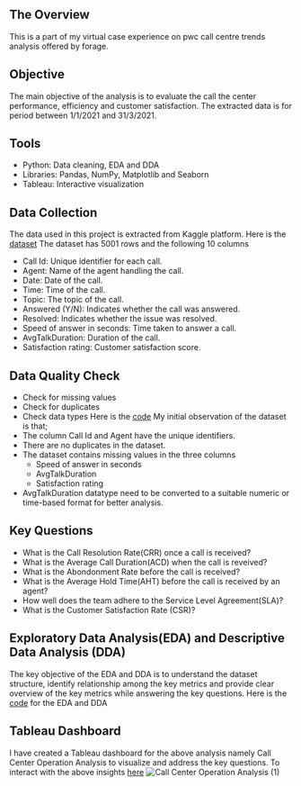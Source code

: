 ## The Overview
This is a part of my virtual case experience on pwc call centre trends analysis offered by forage. 
## Objective
The main objective of the analysis is to evaluate the call the center performance, efficiency and customer satisfaction. The extracted data is for period between 1/1/2021 and 31/3/2021.
## Tools 
* Python: Data cleaning, EDA and DDA
* Libraries: Pandas, NumPy, Matplotlib and Seaborn
* Tableau: Interactive visualization
## Data Collection
The data used in this project is extracted from Kaggle platform. Here is the [dataset](https://github.com/zmutisya/PWC-Call-Centre-data-analysis/blob/master/Call_Center_Dataset.csv) The dataset has 5001 rows and the following 10 columns
* Call Id: Unique identifier for each call.
* Agent: Name of the agent handling the call.
* Date: Date of the call.
* Time: Time of the call.
* Topic: The topic of the call.
* Answered (Y/N): Indicates whether the call was answered.
* Resolved: Indicates whether the issue was resolved.
* Speed of answer in seconds: Time taken to answer a call.
* AvgTalkDuration: Duration of the call.
* Satisfaction rating: Customer satisfaction score.
## Data Quality Check 
* Check for missing values
* Check for duplicates
* Check data types
Here is the [code](https://github.com/zmutisya/PWC-Call-Centre-data-analysis/blob/master/call_centre_metric_interpretation.ipynb)
My initial observation of the dataset is that;
* The column Call Id and Agent have the unique identifiers.
* There are no duplicates in the dataset.
* The dataset contains missing values in the three columns
    * Speed of answer in seconds
    * AvgTalkDuration
    * Satisfaction rating 
* AvgTalkDuration datatype need to be converted to a suitable numeric or time-based format for better analysis.
## Key Questions
* What is the Call Resolution Rate(CRR) once a call is received?
* What is the Average Call Duration(ACD) when the call is reveived?
* What is the Abondonment Rate before the call is received?
* What is the Average Hold Time(AHT) before the call is received by an agent?
* How well does the team adhere to the Service Level Agreement(SLA)?
* What is the Customer Satisfaction Rate (CSR)?  
## Exploratory Data Analysis(EDA) and Descriptive Data Analysis (DDA)
The key objective of the EDA and DDA is to understand the dataset structure, identify relationship among the key metrics and provide clear overview of the key metrics while answering the key questions. Here is the [code](https://github.com/zmutisya/PWC-Call-Centre-data-analysis/blob/master/call_centre_metric_interpretation.ipynb) for the EDA and DDA
## Tableau Dashboard
I have created a Tableau dashboard for the above analysis namely Call Center Operation Analysis to visualize and address the key questions. To interact with the above insights [here](https://public.tableau.com/app/profile/zakayo.mutisya/viz/CallCenterOperationAnalysis/CallCenterOperationAnalysis)
![Call Center Operation Analysis (1)](https://github.com/user-attachments/assets/8c266040-dc42-499a-8aa7-c714d12fbd2d)


